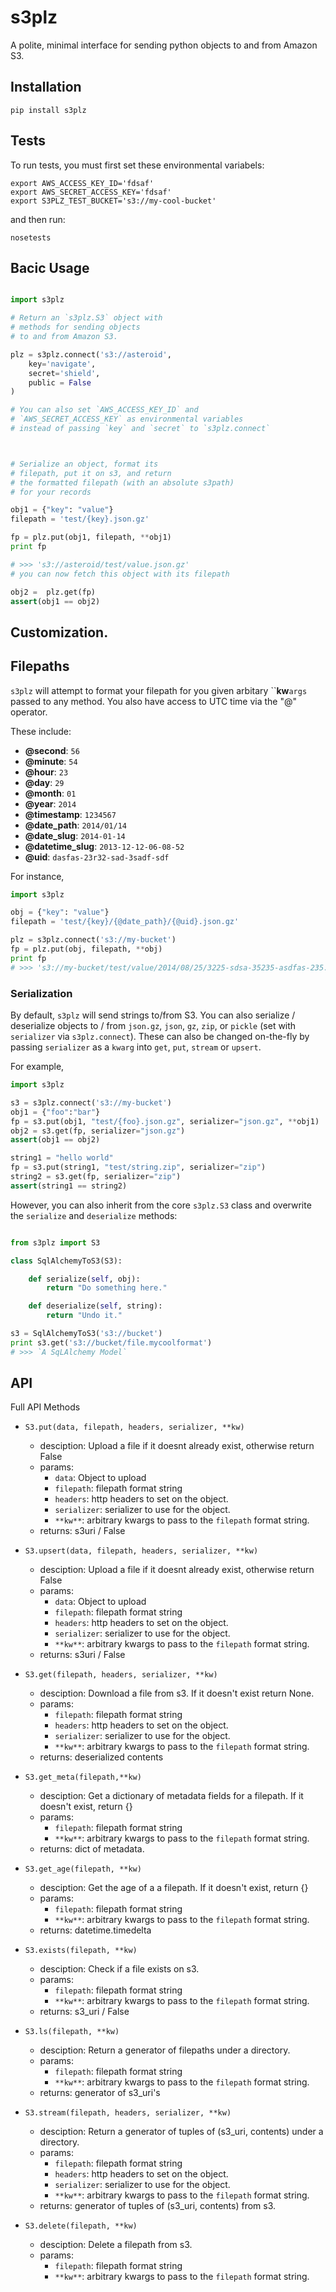 # s3plz 

A polite, minimal interface for sending python objects 
to and from Amazon S3.

## Installation

```
pip install s3plz
```

## Tests

To run tests, you must first set these 
environmental variabels:

```
export AWS_ACCESS_KEY_ID='fdsaf'
export AWS_SECRET_ACCESS_KEY='fdsaf'
export S3PLZ_TEST_BUCKET='s3://my-cool-bucket'

```
and then run:
```
nosetests
```

## Bacic Usage

```python

import s3plz

# Return an `s3plz.S3` object with 
# methods for sending objects
# to and from Amazon S3.

plz = s3plz.connect('s3://asteroid', 
	key='navigate',
	secret='shield',
	public = False
)

# You can also set `AWS_ACCESS_KEY_ID` and 
# `AWS_SECRET_ACCESS_KEY` as environmental variables
# instead of passing `key` and `secret` to `s3plz.connect`



# Serialize an object, format its
# filepath, put it on s3, and return
# the formatted filepath (with an absolute s3path) 
# for your records

obj1 = {"key": "value"}
filepath = 'test/{key}.json.gz'

fp = plz.put(obj1, filepath, **obj1)
print fp

# >>> 's3://asteroid/test/value.json.gz'
# you can now fetch this object with its filepath

obj2 =  plz.get(fp)
assert(obj1 == obj2)

```

## Customization.

## Filepaths

`s3plz` will attempt to format your filepath
for you given arbitary ``**kw**`args` passed to 
any method. You also have access to UTC 
time via the "@" operator.

These include:

- **@second**: `56`
- **@minute**: `54`
- **@hour**: `23`
- **@day**: `29`
- **@month**: `01`
- **@year**: `2014`
- **@timestamp**: `1234567`
- **@date_path**: `2014/01/14`
- **@date_slug**: `2014-01-14`
- **@datetime_slug**: `2013-12-12-06-08-52`
- **@uid**: `dasfas-23r32-sad-3sadf-sdf`

For instance,

``` python 
import s3plz

obj = {"key": "value"}
filepath = 'test/{key}/{@date_path}/{@uid}.json.gz'

plz = s3plz.connect('s3://my-bucket')
fp = plz.put(obj, filepath, **obj)
print fp 
# >>> 's3://my-bucket/test/value/2014/08/25/3225-sdsa-35235-asdfas-235.json.gz'

```

### Serialization

By default, `s3plz` will send strings to/from S3. You can also serialize / deserialize objects to / from `json.gz`, `json`, `gz`, `zip`, or `pickle` (set with `serializer` via `s3plz.connect`). These can also be changed on-the-fly by passing `serializer` as a `kwarg` into `get`, `put`, `stream` or `upsert`.

For example,

```python
import s3plz 

s3 = s3plz.connect('s3://my-bucket')
obj1 = {"foo":"bar"}
fp = s3.put(obj1, "test/{foo}.json.gz", serializer="json.gz", **obj1)
obj2 = s3.get(fp, serializer="json.gz")
assert(obj1 == obj2)

string1 = "hello world"
fp = s3.put(string1, "test/string.zip", serializer="zip")
string2 = s3.get(fp, serializer="zip")
assert(string1 == string2)
```

However, you can also inherit from the core `s3plz.S3` class and overwrite the `serialize` and `deserialize` methods:

```python

from s3plz import S3

class SqlAlchemyToS3(S3):

	def serialize(self, obj):
		return "Do something here."

	def deserialize(self, string):
		return "Undo it."

s3 = SqlAlchemyToS3('s3://bucket')
print s3.get('s3://bucket/file.mycoolformat')
# >>> `A SqLAlchemy Model`
```

## API 
Full API Methods

- `S3.put(data, filepath, headers, serializer, **kw)`
	* desciption: Upload a file if it doesnt already exist,
        otherwise return False
    * params:
    	- `data`: Object to upload 
    	- `filepath`: filepath format string 
    	- `headers`: http headers to set on the object.
    	- `serializer`: serializer to use for the object.
    	- `**kw**`: arbitrary kwargs to pass to the `filepath` format string.
    * returns: s3uri / False

- `S3.upsert(data, filepath, headers, serializer, **kw)`
	* desciption: Upload a file if it doesnt already exist, otherwise return False
    * params:
    	- `data`: Object to upload 
    	- `filepath`: filepath format string 
    	- `headers`: http headers to set on the object.
    	- `serializer`: serializer to use for the object.
    	- `**kw**`: arbitrary kwargs to pass to the `filepath` format string.
    * returns: s3uri / False

- `S3.get(filepath, headers, serializer, **kw)`
	* desciption: Download a file from s3. If it doesn't exist return None.
    * params:
    	- `filepath`: filepath format string 
    	- `headers`: http headers to set on the object.
    	- `serializer`: serializer to use for the object.
    	- `**kw**`: arbitrary kwargs to pass to the `filepath` format string.
    * returns: deserialized contents

- `S3.get_meta(filepath,**kw)`
	* desciption: Get a dictionary of metadata fields for a filepath. If it doesn't exist, return {}
    * params:
    	- `filepath`: filepath format string 
    	- `**kw**`: arbitrary kwargs to pass to the `filepath` format string.
    * returns: dict of metadata.

- `S3.get_age(filepath, **kw)`
	* desciption: Get the age of a a filepath. If it doesn't exist, return {}
	* params:
		- `filepath`: filepath format string 
		- `**kw**`: arbitrary kwargs to pass to the `filepath` format string.
	* returns: datetime.timedelta 

- `S3.exists(filepath, **kw)`
	* desciption: Check if a file exists on s3.
	* params:
		- `filepath`: filepath format string 
		- `**kw**`: arbitrary kwargs to pass to the `filepath` format string.
	* returns: s3_uri / False

- `S3.ls(filepath, **kw)`
	* desciption: Return a generator of filepaths under a directory.
	* params:
		- `filepath`: filepath format string 
		- `**kw**`: arbitrary kwargs to pass to the `filepath` format string.
	* returns: generator of s3_uri's

- `S3.stream(filepath, headers, serializer, **kw)`
	* desciption: Return a generator of tuples of (s3_uri, contents) under a directory.
	* params:
		- `filepath`: filepath format string 
    	- `headers`: http headers to set on the object.
    	- `serializer`: serializer to use for the object.
		- `**kw**`: arbitrary kwargs to pass to the `filepath` format string.
	* returns: generator of tuples of (s3_uri, contents) from s3.

- `S3.delete(filepath, **kw)`
	* desciption: Delete a filepath from s3.
	* params:
		- `filepath`: filepath format string 
		- `**kw**`: arbitrary kwargs to pass to the `filepath` format string.
